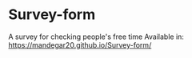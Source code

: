 # Survey-form
A survey for checking people's free time 
Available in:
https://mandegar20.github.io/Survey-form/

